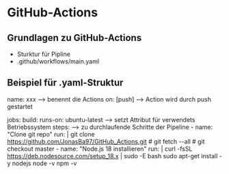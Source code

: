 # GitHub-Actions

## Grundlagen zu GitHub-Actions
- Sturktur für Pipline
- .github/workflows/main.yaml

## Beispiel für .yaml-Struktur
name: xxx --> benennt die Actions
on: [push] --> Action wird durch push gestartet

jobs:
  build:
    runs-on: ubuntu-latest --> setzt Attribut für verwendets Betriebssystem
    steps: --> zu durchlaufende Schritte der Pipeline
      - name: "Clone git repo"
        run: | 
          git clone https://github.com/JonasBa97/GitHub_Actions.git
        #  git fetch --all
        #  git checkout master
      - name: "Node.js 18 installieren"
        run: | 
          curl -fsSL https://deb.nodesource.com/setup_18.x | sudo -E bash
          sudo apt-get install -y nodejs
          node -v
          npm -v